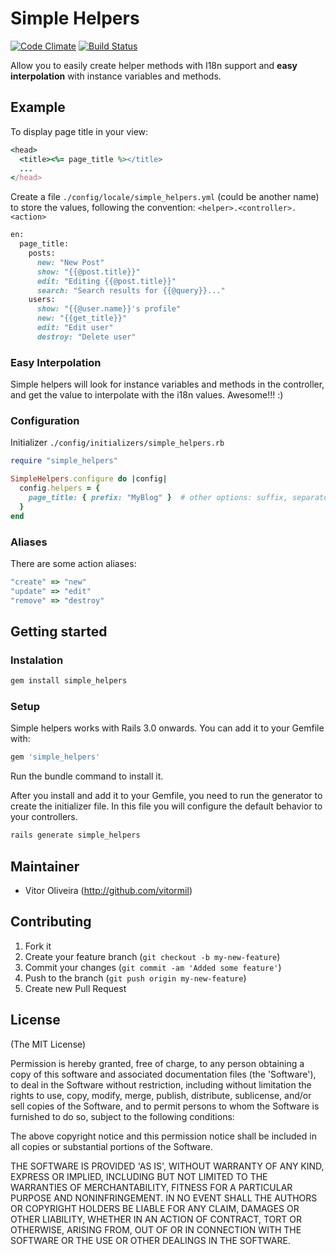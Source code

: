 # Simple Helpers
[![Code Climate](https://codeclimate.com/badge.png)](https://codeclimate.com/github/vitormil/simple_helpers)
[![Build Status](https://secure.travis-ci.org/vitormil/simple_helpers.png)](http://travis-ci.org/vitormil/simple_helpers)

Allow you to easily create helper methods with I18n support and **easy interpolation** with instance variables and methods.

## Example

To display page title in your view:

```ruby
<head>
  <title><%= page_title %></title>
  ...
</head>
```

Create a file `./config/locale/simple_helpers.yml` (could be another name) to store the values, following the convention: `<helper>.<controller>.<action>`

```ruby
en:
  page_title:
    posts:
      new: "New Post"
      show: "{{@post.title}}"
      edit: "Editing {{@post.title}}"
      search: "Search results for {{@query}}..."
    users:
      show: "{{@user.name}}'s profile"
      new: "{{get_title}}"
      edit: "Edit user"
      destroy: "Delete user"
```

### Easy Interpolation

Simple helpers will look for instance variables and methods in the controller, and get the value to interpolate with the i18n values. Awesome!!! :)

### Configuration

Initializer `./config/initializers/simple_helpers.rb`

```ruby
require "simple_helpers"

SimpleHelpers.configure do |config|
  config.helpers = {
    page_title: { prefix: "MyBlog" }  # other options: suffix, separator
  }
end
```

### Aliases

There are some action aliases:

```ruby
"create" => "new"
"update" => "edit"
"remove" => "destroy"
```

## Getting started

### Instalation

```ruby
gem install simple_helpers
```

### Setup

Simple helpers works with Rails 3.0 onwards. You can add it to your Gemfile with:

```ruby
gem 'simple_helpers'
```

Run the bundle command to install it.

After you install and add it to your Gemfile, you need to run the generator to create the initializer file. In this file you will configure the default behavior to your controllers.

```ruby
rails generate simple_helpers
```

## Maintainer

* Vitor Oliveira (<http://github.com/vitormil>)

## Contributing

1. Fork it
2. Create your feature branch (`git checkout -b my-new-feature`)
3. Commit your changes (`git commit -am 'Added some feature'`)
4. Push to the branch (`git push origin my-new-feature`)
5. Create new Pull Request

## License

(The MIT License)

Permission is hereby granted, free of charge, to any person obtaining
a copy of this software and associated documentation files (the
'Software'), to deal in the Software without restriction, including
without limitation the rights to use, copy, modify, merge, publish,
distribute, sublicense, and/or sell copies of the Software, and to
permit persons to whom the Software is furnished to do so, subject to
the following conditions:

The above copyright notice and this permission notice shall be
included in all copies or substantial portions of the Software.

THE SOFTWARE IS PROVIDED 'AS IS', WITHOUT WARRANTY OF ANY KIND,
EXPRESS OR IMPLIED, INCLUDING BUT NOT LIMITED TO THE WARRANTIES OF
MERCHANTABILITY, FITNESS FOR A PARTICULAR PURPOSE AND NONINFRINGEMENT.
IN NO EVENT SHALL THE AUTHORS OR COPYRIGHT HOLDERS BE LIABLE FOR ANY
CLAIM, DAMAGES OR OTHER LIABILITY, WHETHER IN AN ACTION OF CONTRACT,
TORT OR OTHERWISE, ARISING FROM, OUT OF OR IN CONNECTION WITH THE
SOFTWARE OR THE USE OR OTHER DEALINGS IN THE SOFTWARE.
